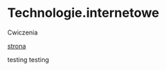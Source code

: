 Technologie.internetowe
=======================

Cwiczenia




[strona](http://jsbin.com/)








testing testing

